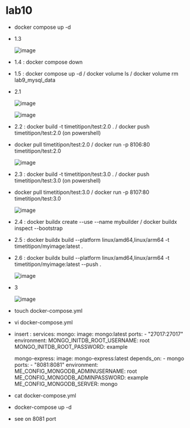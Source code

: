 # lab10

- docker compose up -d

- 1.3
  
  ![image](https://github.com/user-attachments/assets/717b6dbf-170b-4ef4-b498-5ecbb223b629)

- 1.4 : docker compose down
- 1.5 : docker compose up -d / docker volume ls / docker volume rm lab9_mysql_data

- 2.1
  
  ![image](https://github.com/user-attachments/assets/99be493e-3a38-4fbf-b00e-59c2b500c6e2)

  ![image](https://github.com/user-attachments/assets/7830ee1a-1ef1-42f8-be2e-ef35c1b2dd36)


- 2.2 : docker build -t timetitipon/test:2.0 . / docker push timetitipon/test:2.0 (on powershell)
- docker pull timetitipon/test:2.0 / docker run -p 8106:80 timetitipon/test:2.0
  
  ![image](https://github.com/user-attachments/assets/7e2fdca7-eecc-41a9-bb11-b6dcc471b36c)

- 2.3 : docker build -t timetitipon/test:3.0 . / docker push timetitipon/test:3.0 (on powershell)
- docker pull timetitipon/test:3.0 / docker run -p 8107:80 timetitipon/test:3.0

  ![image](https://github.com/user-attachments/assets/6a011844-3fe7-4acb-9ff8-672717856b3d)

- 2.4 : docker buildx create --use --name mybuilder / docker buildx inspect --bootstrap
- 2.5 : docker buildx build --platform linux/amd64,linux/arm64 -t timetitipon/myimage:latest .
- 2.6 : docker buildx build --platform linux/amd64,linux/arm64 -t timetitipon/myimage:latest --push .

  ![image](https://github.com/user-attachments/assets/1ad4aa7f-d995-47b1-a883-dab8007511c5)

- 3

  ![image](https://github.com/user-attachments/assets/6f2c3cd8-7d37-49e1-aeff-1b62960d1392)

- touch docker-compose.yml
- vi docker-compose.yml
- insert : services:
  mongo:
    image: mongo:latest
    ports:
      - "27017:27017"
    environment:
      MONGO_INITDB_ROOT_USERNAME: root
      MONGO_INITDB_ROOT_PASSWORD: example

  mongo-express:
    image: mongo-express:latest
    depends_on:
      - mongo
    ports:
      - "8081:8081"
    environment:
      ME_CONFIG_MONGODB_ADMINUSERNAME: root
      ME_CONFIG_MONGODB_ADMINPASSWORD: example
      ME_CONFIG_MONGODB_SERVER: mongo
- cat docker-compose.yml
- docker-compose up -d
- see on 8081 port



  
